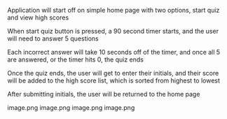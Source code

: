 Application will start off on simple home page with two options, start quiz and view high scores

When start quiz button is pressed, a 90 second timer starts, and the user will need to answer 5 questions 

Each incorrect answer will take 10 seconds off of the timer, and once all 5 are answered, or the timer hits 0, the quiz ends

Once the quiz ends, the user will get to enter their initials, and their score will be added to the high score list, which is sorted from highest to lowest

After submitting initials, the user will be returned to the home page

image.png
image.png
image.png
image.png